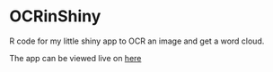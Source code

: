 # OCRinShiny
R code for my little shiny app to OCR an image and get a word cloud.

The app can be viewed live on [here](http://5.100.228.219:3838/sample-apps/OCRimage/)
